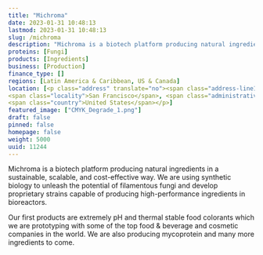 ```yaml
---
title: "Michroma"
date: 2023-01-31 10:48:13
lastmod: 2023-01-31 10:48:13
slug: /michroma
description: "Michroma is a biotech platform producing natural ingredients in a sustainable, scalable, and cost-effective way. We are using synthetic biology to unleash the potential of filamentous fungi and develop proprietary strains capable of producing high-performance ingredients in bioreactors.Our first products are extremely pH and thermal stable food colorants which we are prototyping with some of the top food & beverage and cosmetic companies in the world. We are also producing mycoprotein and many more ingredients to come."
proteins: [Fungi]
products: [Ingredients]
business: [Production]
finance_type: []
regions: [Latin America & Caribbean, US & Canada]
location: [<p class="address" translate="no"><span class="address-line1">U.S. 101 5911</span><br>
<span class="locality">San Francisco</span>, <span class="administrative-area">California</span> <span class="postal-code">94103</span><br>
<span class="country">United States</span></p>]
featured_image: ["CMYK_Degrade_1.png"]
draft: false
pinned: false
homepage: false
weight: 5000
uuid: 11244
---
```

<p>Michroma is a biotech platform producing natural ingredients in a sustainable, scalable, and cost-effective way. We are using synthetic biology to unleash the potential of filamentous fungi and develop proprietary strains capable of producing high-performance ingredients in bioreactors.</p>
<p>Our first products are extremely pH and thermal stable food colorants which we are prototyping with some of the top food & beverage and cosmetic companies in the world. We are also producing mycoprotein and many more ingredients to come.</p>
